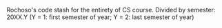 Rochoso's code stash for the entirety of CS course.
Divided by semester: 20XX.Y (Y = 1: first semester of year; Y = 2: last semester of year)
